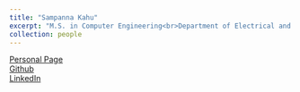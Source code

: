 ```yaml
---
title: "Sampanna Kahu"
excerpt: "M.S. in Computer Engineering<br>Department of Electrical and Computer Engineering<br>Virginia Polytechnic Institute And State University<br>Research Interest: Figure extraction from scanned ETDs using Deep Learning<br><img src='/images/sampanna-kahu.png'>"
collection: people
---
```

<a href="https://sampannakahu.github.io">Personal Page</a><br>
<a href="https://github.com/SampannaKahu">Github</a><br>
<a href="https://www.linkedin.com/in/sampyash">LinkedIn</a><br>